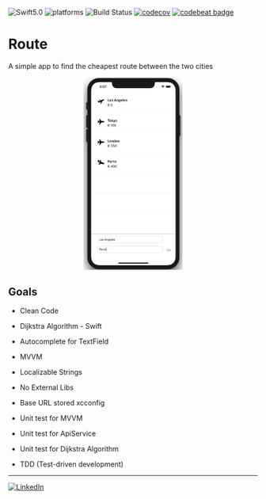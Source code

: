 ![Swift5.0](https://img.shields.io/badge/swift-5.0-orange.svg)
![platforms](https://img.shields.io/badge/platforms-iPhone-lightgrey)
![Build Status](https://travis-ci.com/abiliogp/Route.svg?token=D8u41rjs37fRhfKqvpLc&branch=master)
[![codecov](https://codecov.io/gh/abiliogp/Route/branch/master/graph/badge.svg?token=yY4cgxSg27)](https://codecov.io/gh/abiliogp/Route)
[![codebeat badge](https://codebeat.co/badges/8c0b26f6-df29-4fdb-a7ea-6e934b537fd3)](https://codebeat.co/a/abilio-gambim-parada/projects/github-com-abiliogp-route-master)

# Route
A simple app to find the cheapest route between the two cities

<p align="center">
  <img src="https://github.com/abiliogp/imagens/blob/master/route-mvvm.png" width="200px"/>
</p>


## Goals
* Clean Code

* Dijkstra Algorithm - Swift

* Autocomplete for TextField

* MVVM

* Localizable Strings

* No External Libs

* Base URL stored xcconfig

* Unit test for MVVM

* Unit test for ApiService

* Unit test for Dijkstra Algorithm

* TDD (Test-driven development)


---

[![LinkedIn](https://img.shields.io/badge/linkedin-abiliogp-blue)](https://www.linkedin.com/in/abilio-parada-464b247a/)
